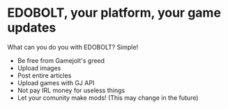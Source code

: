 # EDOBOLT, your platform, your game updates
What can you do you with EDOBOLT? Simple!

* Be free from Gamejolt's greed
* Upload images
* Post entire articles
* Upload games with GJ API
* Not pay IRL money for useless things
* Let your comunity make mods!
(This may change in the future)  

